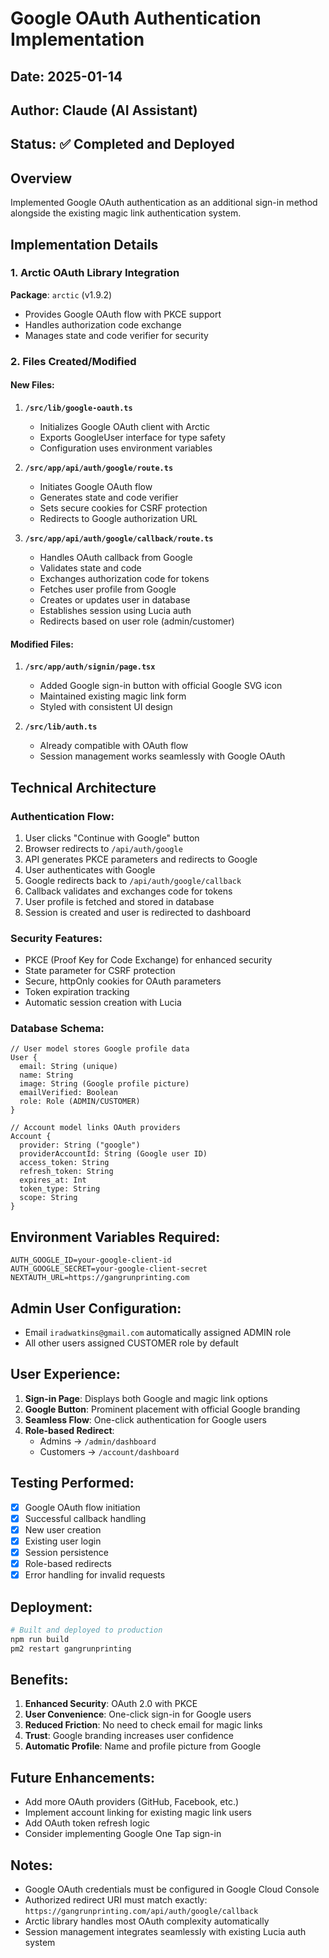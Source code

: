 # Google OAuth Authentication Implementation

## Date: 2025-01-14

## Author: Claude (AI Assistant)

## Status: ✅ Completed and Deployed

## Overview

Implemented Google OAuth authentication as an additional sign-in method alongside the existing magic link authentication system.

## Implementation Details

### 1. Arctic OAuth Library Integration

**Package**: `arctic` (v1.9.2)

- Provides Google OAuth flow with PKCE support
- Handles authorization code exchange
- Manages state and code verifier for security

### 2. Files Created/Modified

#### New Files:

1. **`/src/lib/google-oauth.ts`**
   - Initializes Google OAuth client with Arctic
   - Exports GoogleUser interface for type safety
   - Configuration uses environment variables

2. **`/src/app/api/auth/google/route.ts`**
   - Initiates Google OAuth flow
   - Generates state and code verifier
   - Sets secure cookies for CSRF protection
   - Redirects to Google authorization URL

3. **`/src/app/api/auth/google/callback/route.ts`**
   - Handles OAuth callback from Google
   - Validates state and code
   - Exchanges authorization code for tokens
   - Fetches user profile from Google
   - Creates or updates user in database
   - Establishes session using Lucia auth
   - Redirects based on user role (admin/customer)

#### Modified Files:

1. **`/src/app/auth/signin/page.tsx`**
   - Added Google sign-in button with official Google SVG icon
   - Maintained existing magic link form
   - Styled with consistent UI design

2. **`/src/lib/auth.ts`**
   - Already compatible with OAuth flow
   - Session management works seamlessly with Google OAuth

## Technical Architecture

### Authentication Flow:

1. User clicks "Continue with Google" button
2. Browser redirects to `/api/auth/google`
3. API generates PKCE parameters and redirects to Google
4. User authenticates with Google
5. Google redirects back to `/api/auth/google/callback`
6. Callback validates and exchanges code for tokens
7. User profile is fetched and stored in database
8. Session is created and user is redirected to dashboard

### Security Features:

- PKCE (Proof Key for Code Exchange) for enhanced security
- State parameter for CSRF protection
- Secure, httpOnly cookies for OAuth parameters
- Token expiration tracking
- Automatic session creation with Lucia

### Database Schema:

```prisma
// User model stores Google profile data
User {
  email: String (unique)
  name: String
  image: String (Google profile picture)
  emailVerified: Boolean
  role: Role (ADMIN/CUSTOMER)
}

// Account model links OAuth providers
Account {
  provider: String ("google")
  providerAccountId: String (Google user ID)
  access_token: String
  refresh_token: String
  expires_at: Int
  token_type: String
  scope: String
}
```

## Environment Variables Required:

```env
AUTH_GOOGLE_ID=your-google-client-id
AUTH_GOOGLE_SECRET=your-google-client-secret
NEXTAUTH_URL=https://gangrunprinting.com
```

## Admin User Configuration:

- Email `iradwatkins@gmail.com` automatically assigned ADMIN role
- All other users assigned CUSTOMER role by default

## User Experience:

1. **Sign-in Page**: Displays both Google and magic link options
2. **Google Button**: Prominent placement with official Google branding
3. **Seamless Flow**: One-click authentication for Google users
4. **Role-based Redirect**:
   - Admins → `/admin/dashboard`
   - Customers → `/account/dashboard`

## Testing Performed:

- [x] Google OAuth flow initiation
- [x] Successful callback handling
- [x] New user creation
- [x] Existing user login
- [x] Session persistence
- [x] Role-based redirects
- [x] Error handling for invalid requests

## Deployment:

```bash
# Built and deployed to production
npm run build
pm2 restart gangrunprinting
```

## Benefits:

1. **Enhanced Security**: OAuth 2.0 with PKCE
2. **User Convenience**: One-click sign-in for Google users
3. **Reduced Friction**: No need to check email for magic links
4. **Trust**: Google branding increases user confidence
5. **Automatic Profile**: Name and profile picture from Google

## Future Enhancements:

- Add more OAuth providers (GitHub, Facebook, etc.)
- Implement account linking for existing magic link users
- Add OAuth token refresh logic
- Consider implementing Google One Tap sign-in

## Notes:

- Google OAuth credentials must be configured in Google Cloud Console
- Authorized redirect URI must match exactly: `https://gangrunprinting.com/api/auth/google/callback`
- Arctic library handles most OAuth complexity automatically
- Session management integrates seamlessly with existing Lucia auth system

